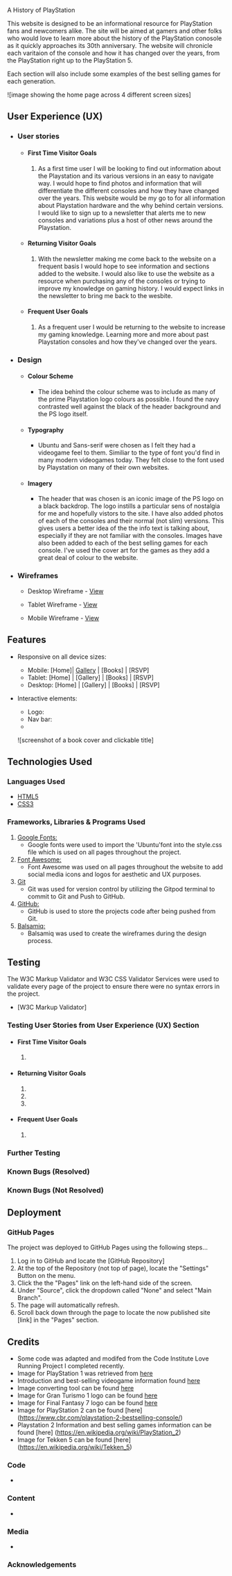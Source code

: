 A History of PlayStation

This website is designed to be an informational resource for PlayStation fans and newcomers alike. The site will be aimed at gamers and other folks who would love to learn more about the history of the PlayStation conosole as it quickly approaches its 30th anniversary. The website will chronicle each varitaion of the console and how it has changed over the years, from the PlayStation right up to the PlayStation 5.

Each section will also include some examples of the best selling games for each generation.

![image showing the home page across 4 different screen sizes]

## User Experience (UX)

-   ### User stories

    -   #### First Time Visitor Goals

        1. As a first time user I will be looking to find out information about the Playstation and its various versions in an easy to navigate way. I would hope to find photos and information that will differentiate the different consoles and how they have changed over the years. This website would be my go to for all information about Playstation hardware and the why behind certain versions. I would like to sign up to a newsletter that alerts me to new consoles and variations plus a host of other news around the Playstation.

    -   #### Returning Visitor Goals

        1. With the newsletter making me come back to the website on a frequent basis I would hope to see information and sections added to the website. I would also like to use the website as a resource when purchasing any of the consoles or trying to improve my knowledge on gaming history. I would expect links in the newsletter to bring me back to the wesbite. 

    -   #### Frequent User Goals
        1. As a frequent user I would be returning to the website to increase my gaming knowledge. Learning more and more about past Playstation consoles and how they've changed over the years. 

-   ### Design

    -   #### Colour Scheme
        - The idea behind the colour scheme was to include as many of the prime Playstation logo colours as possible. I found the navy contrasted well against the black of the header background and the PS logo itself.   

    -   #### Typography
        - Ubuntu and Sans-serif were chosen as I felt they had a videogame feel to them. Similiar to the type of font you'd find in many modern videogames today. They felt close to the font used by Playstation on many of their own websites. 

    -   #### Imagery
        -  The header that was chosen is an iconic image of the PS logo on a black backdrop. The logo instills a particular sens of nostalgia for me and hopefully vistors to the site. I have also added photos of each of the consoles and their normal (not slim) versions. This gives users a better idea of the the info text is talking about, especially if they are not familiar with the consoles. Images have also been added to each of the best selling games for each console. I've used the cover art for the games as they add a great deal of colour to the website. 

*   ### Wireframes

    -   Desktop Wireframe - [View](assets/wireframes/Wireframes-Desktop.pdf) 

    -   Tablet Wireframe - [View](assets/wireframes/Wireframes-Tabelt.pdf)

    -   Mobile Wireframe - [View](assets/wireframes/Wireframes-Phone.pdf)

## Features

-   Responsive on all device sizes:
    - Mobile: [Home]| [Gallery](assets/readme/mobile-gallery.png) | [Books] | [RSVP]
    - Tablet: [Home] | [Gallery] | [Books] | [RSVP]
    - Desktop: [Home] | [Gallery] | [Books] | [RSVP]

-   Interactive elements:
    - Logo: 
    - Nav bar: 
    - 
    ![screenshot of a book cover and clickable title]

## Technologies Used

### Languages Used

-   [HTML5](https://en.wikipedia.org/wiki/HTML5)
-   [CSS3](https://en.wikipedia.org/wiki/Cascading_Style_Sheets)

### Frameworks, Libraries & Programs Used

1. [Google Fonts:](https://fonts.google.com/)
    - Google fonts were used to import the 'Ubuntu'font into the style.css file which is used on all pages throughout the project.
1. [Font Awesome:](https://fontawesome.com/)
    - Font Awesome was used on all pages throughout the website to add social media icons and logos for aesthetic and UX purposes.
1. [Git](https://git-scm.com/)
    - Git was used for version control by utilizing the Gitpod terminal to commit to Git and Push to GitHub.
1. [GitHub:](https://github.com/)
    - GitHub is used to store the projects code after being pushed from Git.
1. [Balsamiq:](https://balsamiq.com/)
    - Balsamiq was used to create the wireframes during the design process.

## Testing

The W3C Markup Validator and W3C CSS Validator Services were used to validate every page of the project to ensure there were no syntax errors in the project.

-   [W3C Markup Validator]

### Testing User Stories from User Experience (UX) Section

-   #### First Time Visitor Goals

    1. 

-   #### Returning Visitor Goals

    1. 

    2. 

    3. 

-   #### Frequent User Goals

    1.

### Further Testing


### Known Bugs (Resolved)




### Known Bugs (Not Resolved)



## Deployment

### GitHub Pages

The project was deployed to GitHub Pages using the following steps...

1. Log in to GitHub and locate the [GitHub Repository]
2. At the top of the Repository (not top of page), locate the "Settings" Button on the menu.
3. Click the the "Pages" link on the left-hand side of the screen.
4. Under "Source", click the dropdown called "None" and select "Main Branch".
5. The page will automatically refresh.
6. Scroll back down through the page to locate the now published site [link] in the "Pages" section.

## Credits

- Some code was adapted and modifed from the Code Institute Love Running Project I completed recently.
- Image for PlayStation 1 was retrieved from [here](https://commons.wikimedia.org/wiki/File:PSX-Console-wController.jpg)
- Introduction and best-selling videogame information found [here](https://en.wikipedia.org/wiki/PlayStation_(console))
- Image converting tool can be found [here](https://cloudconvert.com/avif-to-webp)
- Image for Gran Turismo 1 logo can be found [here](https://strategywiki.org/wiki/Gran_Turismo)
- Image for Final Fantasy 7 logo can be found [here](https://www.mobygames.com/game/final-fantasy-vii)
- Image for PlayStation 2 can be found [here] (https://www.cbr.com/playstation-2-bestselling-console/)
- Playstation 2 Information and best selling games information can be found [here] (https://en.wikipedia.org/wiki/PlayStation_2)
- Image for Tekken 5 can be found [here] (https://en.wikipedia.org/wiki/Tekken_5)

### Code

-   

### Content
-  

### Media

-   

### Acknowledgements
